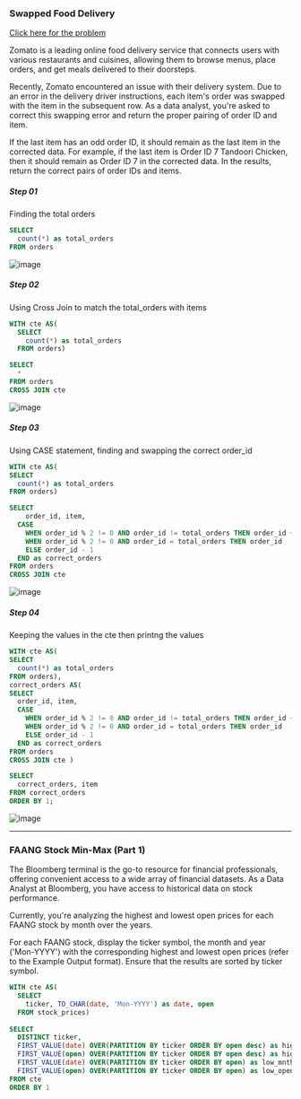 ### Swapped Food Delivery
[Click here for the problem](https://datalemur.com/questions/sql-swapped-food-delivery)

Zomato is a leading online food delivery service that connects users with various restaurants and cuisines, allowing them to browse menus, place orders, and get meals delivered to their doorsteps.

Recently, Zomato encountered an issue with their delivery system. Due to an error in the delivery driver instructions, each item's order was swapped with the item in the subsequent row. As a data analyst, you're asked to correct this swapping error and return the proper pairing of order ID and item.

If the last item has an odd order ID, it should remain as the last item in the corrected data. For example, if the last item is Order ID 7 Tandoori Chicken, then it should remain as Order ID 7 in the corrected data. In the results, return the correct pairs of order IDs and items.

##### Step 01
Finding the total orders 

```sql
SELECT
  count(*) as total_orders
FROM orders
```
![image](https://github.com/user-attachments/assets/839ca475-2b40-460d-869f-d8217097bcbc)

##### Step 02
Using Cross Join to match the total_orders with items

```sql
WITH cte AS(
  SELECT
    count(*) as total_orders
  FROM orders)

SELECT
  *
FROM orders 
CROSS JOIN cte
```
![image](https://github.com/user-attachments/assets/fc2a0962-b3f3-4e16-8dc3-4f186593a319)

##### Step 03
Using CASE statement, finding and swapping the correct order_id

```sql
WITH cte AS(
SELECT
  count(*) as total_orders
FROM orders)

SELECT
    order_id, item,
  CASE 
    WHEN order_id % 2 != 0 AND order_id != total_orders THEN order_id + 1
    WHEN order_id % 2 != 0 AND order_id = total_orders THEN order_id 
    ELSE order_id - 1
  END as correct_orders
FROM orders 
CROSS JOIN cte
```
![image](https://github.com/user-attachments/assets/780d3c81-95f0-4637-b923-919a423ec071)

##### Step 04
Keeping the values in the cte then printng the  values

```sql
WITH cte AS(
SELECT
  count(*) as total_orders
FROM orders),
correct_orders AS(
SELECT
  order_id, item,
  CASE 
    WHEN order_id % 2 != 0 AND order_id != total_orders THEN order_id + 1
    WHEN order_id % 2 != 0 AND order_id = total_orders THEN order_id 
    ELSE order_id - 1
  END as correct_orders
FROM orders 
CROSS JOIN cte )

SELECT 
  correct_orders, item
FROM correct_orders
ORDER BY 1;
```
![image](https://github.com/user-attachments/assets/02c527be-b7bb-44b8-86ed-146dfd734bb1)

---

### FAANG Stock Min-Max (Part 1)
The Bloomberg terminal is the go-to resource for financial professionals, offering convenient access to a wide array of financial datasets. As a Data Analyst at Bloomberg, you have access to historical data on stock performance.

Currently, you're analyzing the highest and lowest open prices for each FAANG stock by month over the years.

For each FAANG stock, display the ticker symbol, the month and year ('Mon-YYYY') with the corresponding highest and lowest open prices (refer to the Example Output format). Ensure that the results are sorted by ticker symbol.

```sql
WITH cte AS(
  SELECT
    ticker, TO_CHAR(date, 'Mon-YYYY') as date, open
  FROM stock_prices)
  
SELECT 
  DISTINCT ticker, 
  FIRST_VALUE(date) OVER(PARTITION BY ticker ORDER BY open desc) as high_mnth,
  FIRST_VALUE(open) OVER(PARTITION BY ticker ORDER BY open desc) as high_open,
  FIRST_VALUE(date) OVER(PARTITION BY ticker ORDER BY open) as low_mnth,
  FIRST_VALUE(open) OVER(PARTITION BY ticker ORDER BY open) as low_open
FROM cte
ORDER BY 1
```
